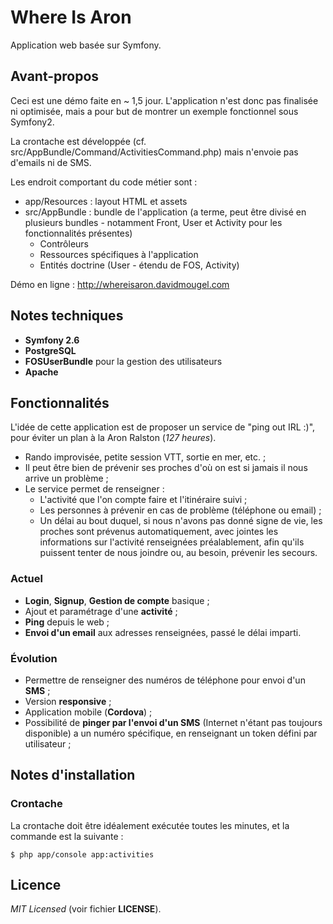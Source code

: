 
# Where Is Aron

Application web basée sur Symfony.

## Avant-propos

Ceci est une démo faite en ~ 1,5 jour. L'application n'est donc pas finalisée ni
optimisée, mais a pour but de montrer un exemple fonctionnel sous Symfony2.

La crontache est développée (cf. src/AppBundle/Command/ActivitiesCommand.php)
mais n'envoie pas d'emails ni de SMS.

Les endroit comportant du code métier sont :

* app/Resources : layout HTML et assets
* src/AppBundle : bundle de l'application (a terme, peut être divisé en
    plusieurs bundles - notamment Front, User et Activity pour les
    fonctionnalités présentes)
    * Contrôleurs
    * Ressources spécifiques à l'application
    * Entités doctrine (User - étendu de FOS, Activity)

Démo en ligne : http://whereisaron.davidmougel.com

## Notes techniques

* **Symfony 2.6**
* **PostgreSQL**
* **FOSUserBundle** pour la gestion des utilisateurs
* **Apache**

## Fonctionnalités

L'idée de cette application est de proposer un service de "ping out IRL :)",
pour éviter un plan à la Aron Ralston (*127 heures*).

* Rando improvisée, petite session VTT, sortie en mer, etc. ;
* Il peut être bien de prévenir ses proches d'où on est si jamais il nous
    arrive un problème ;
* Le service permet de renseigner :
    * L'activité que l'on compte faire et l'itinéraire suivi ;
    * Les personnes à prévenir en cas de problème (téléphone ou email) ;
    * Un délai au bout duquel, si nous n'avons pas donné signe de vie,
        les proches sont prévenus automatiquement, avec jointes les
        informations sur l'activité renseignées préalablement, afin qu'ils
        puissent tenter de nous joindre ou, au besoin, prévenir les secours.

### Actuel

* **Login**, **Signup**, **Gestion de compte** basique ;
* Ajout et paramétrage d'une **activité** ;
* **Ping** depuis le web ;
* **Envoi d'un email** aux adresses renseignées, passé le délai imparti.

### Évolution

* Permettre de renseigner des numéros de téléphone pour envoi d'un **SMS** ;
* Version **responsive** ;
* Application mobile (**Cordova**) ;
* Possibilité de **pinger par l'envoi d'un SMS** (Internet n'étant pas toujours
    disponible) a un numéro spécifique, en renseignant un token défini par
    utilisateur ;

## Notes d'installation

### Crontache

La crontache doit être idéalement exécutée toutes les minutes, et la commande
est la suivante :

    $ php app/console app:activities

## Licence

*MIT Licensed* (voir fichier **LICENSE**).
